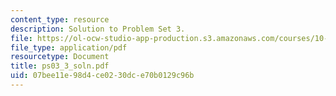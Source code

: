 ```yaml
---
content_type: resource
description: Solution to Problem Set 3.
file: https://ol-ocw-studio-app-production.s3.amazonaws.com/courses/10-40-chemical-engineering-thermodynamics-fall-2003/07bee11e98d4ce0230dce70b0129c96b_ps03_3_soln.pdf
file_type: application/pdf
resourcetype: Document
title: ps03_3_soln.pdf
uid: 07bee11e-98d4-ce02-30dc-e70b0129c96b
---
```

